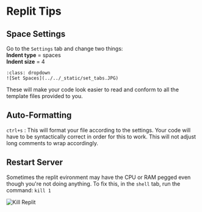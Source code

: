 # Replit Tips

## Space Settings
Go to the `Settings` tab and change two things:  
**Indent type** = spaces  
**Indent size** = 4  
```{admonition} See Screenshot
:class: dropdown
![Set Spaces](../../_static/set_tabs.JPG)
```

These will make your code look easier to read and conform to all the template files provided to you.

## Auto-Formatting
`ctrl+s` : This will format your file according to the settings. Your code will have to be syntactically correct
in order for this to work. This will not adjust long comments to wrap accordingly.   

## Restart Server
Sometimes the replit evironment may have the CPU or RAM pegged even though you're not doing anything.
To fix this, in the `shell` tab, run the command: `kill 1`

![Kill Replit](../../_static/kill1.JPG)

